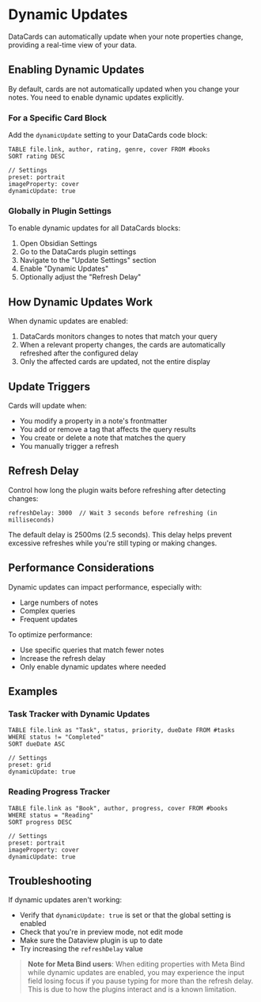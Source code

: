 # Dynamic Updates

DataCards can automatically update when your note properties change, providing a real-time view of your data.

## Enabling Dynamic Updates

By default, cards are not automatically updated when you change your notes. You need to enable dynamic updates explicitly.

### For a Specific Card Block

Add the `dynamicUpdate` setting to your DataCards code block:

```datacards
TABLE file.link, author, rating, genre, cover FROM #books
SORT rating DESC

// Settings
preset: portrait
imageProperty: cover
dynamicUpdate: true
```

### Globally in Plugin Settings

To enable dynamic updates for all DataCards blocks:

1. Open Obsidian Settings
2. Go to the DataCards plugin settings
3. Navigate to the "Update Settings" section
4. Enable "Dynamic Updates"
5. Optionally adjust the "Refresh Delay"

## How Dynamic Updates Work

When dynamic updates are enabled:

1. DataCards monitors changes to notes that match your query
2. When a relevant property changes, the cards are automatically refreshed after the configured delay
3. Only the affected cards are updated, not the entire display

## Update Triggers

Cards will update when:

- You modify a property in a note's frontmatter
- You add or remove a tag that affects the query results
- You create or delete a note that matches the query
- You manually trigger a refresh

## Refresh Delay

Control how long the plugin waits before refreshing after detecting changes:

```
refreshDelay: 3000  // Wait 3 seconds before refreshing (in milliseconds)
```

The default delay is 2500ms (2.5 seconds). This delay helps prevent excessive refreshes while you're still typing or making changes.

## Performance Considerations

Dynamic updates can impact performance, especially with:

- Large numbers of notes
- Complex queries
- Frequent updates

To optimize performance:

- Use specific queries that match fewer notes
- Increase the refresh delay
- Only enable dynamic updates where needed

## Examples

### Task Tracker with Dynamic Updates

```datacards
TABLE file.link as "Task", status, priority, dueDate FROM #tasks
WHERE status != "Completed"
SORT dueDate ASC

// Settings
preset: grid
dynamicUpdate: true
```

### Reading Progress Tracker

```datacards
TABLE file.link as "Book", author, progress, cover FROM #books
WHERE status = "Reading"
SORT progress DESC

// Settings
preset: portrait
imageProperty: cover
dynamicUpdate: true
```

## Troubleshooting

If dynamic updates aren't working:

- Verify that `dynamicUpdate: true` is set or that the global setting is enabled
- Check that you're in preview mode, not edit mode
- Make sure the Dataview plugin is up to date
- Try increasing the `refreshDelay` value

> **Note for Meta Bind users**: When editing properties with Meta Bind while dynamic updates are enabled, you may experience the input field losing focus if you pause typing for more than the refresh delay. This is due to how the plugins interact and is a known limitation.